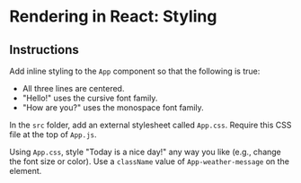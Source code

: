 <div class="scrollable-container" ng-transclude=""> <div markdown="fileTab.file.challenge.instructions" class="markdown collapsed"><h1>Rendering in React: Styling</h1><h2>Instructions</h2><p>Add inline styling to the <code>App</code> component so that the following is true:</p>
<ul>
<li>All three lines are centered.</li>
<li>"Hello!" uses the cursive font family.</li>
<li>"How are you?" uses the monospace font family.</li>
</ul>
<p>In the <code>src</code> folder, add an external stylesheet called <code>App.css</code>. Require this CSS file at the top of <code>App.js</code>.</p>
<p>Using <code>App.css</code>, style "Today is a nice day!" any way you like (e.g., change the font size or color). Use a <code>className</code> value of <code>App-weather-message</code> on the element.</p>
</div> <score-card-instructions challenge="fileTab.file.challenge"><!----></score-card-instructions> </div>